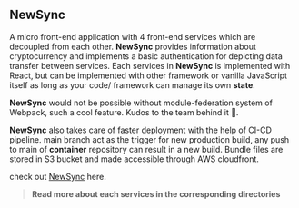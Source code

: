 ## NewSync

A micro front-end application with 4 front-end services which are decoupled from each other. **NewSync** provides information about cryptocurrency and implements a basic authentication for depicting data transfer between services. Each services in **NewSync** is implemented with React,  but can be implemented with other framework or vanilla JavaScript itself as long as your code/ framework  can manage its own  **state**.

**NewSync** would not be possible without module-federation system of Webpack, such a cool feature. Kudos to the team behind it 🥳.

**NewSync** also takes care of faster deployment with the help of CI-CD pipeline. main branch act as the trigger for new production build, any push to main of **container** repository can result in a new build. Bundle files are stored in S3 bucket and made accessible through AWS cloudfront.

check out [NewSync](https://d10zs3wtfmumcd.cloudfront.net/) here.

> **Read more about each services in the corresponding directories**
